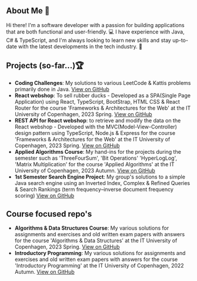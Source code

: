 ## About Me 🙋‍

Hi there! I'm a software developer with a passion for building applications that are both functional and user-friendly. 💻 I have experience with Java, C# & TypeScript, and I'm always looking to learn new skills and stay up-to-date with the latest developments in the tech industry. 🚀

## Projects (so-far...)🏆

- **Coding Challenges**: My solutions to various LeetCode & Kattis problems primarily done in Java. [View on GitHub](https://github.com/C-Vilen/Coding_Challenges)
- **React webshop**: To sell rubber ducks - Developed as a SPA(Single Page Application) using React, TypeScript, BootStrap, HTML CSS & React Router for the course 'Frameworks & Architectures for the Web' at the IT University of Copenhagen, 2023 Spring. [View on GitHub](https://github.com/C-Vilen/simple-react-webshop)
- **REST API for React webshop**: to retrieve and modify the data on the React webshop - Developed with the MVC(Model-View-Controller) design pattern using TypeScript, Node.js & Express for the course 'Frameworks & Architectures for the Web' at the IT University of Copenhagen, 2023 Spring. [View on GitHub](https://github.com/C-Vilen/Webshop-REST-API)
- **Applied Algorithms Course**: My hand-ins for the projects during the semester such as 'ThreeFourSum', 'Bit Operations' 'HyperLogLog', 'Matrix Multiplication' for the course 'Applied Algorithms' at the IT University of Copenhagen, 2023 Autumn. [View on GitHub](https://github.com/C-Vilen/ITU_Applied_Algo_2023)
- **1st Semester Search Engine Project**: My group's solutions to a simple Java search engine using an Inverted Index, Complex & Refined Queries & Search Rankings (term frequency–inverse document frequency scoring) [View on GitHub](https://github.com/C-Vilen/IP_SearchEngineProject2022)


## Course focused repo's
- **Algorithms & Data Structures Course**: My various solutions for assignments and exercises and old written exam papers with answers for the course 'Algorithms & Data Structures' at the IT University of Copenhagen, 2023 Spring. [View on GitHub](https://github.com/C-Vilen/ITU_Algo_Course)
- **Introductory Programming**: My various solutions for assignments and exercises and old written exam papers with answers for the course 'Introductory Programming' at the IT University of Copenhagen, 2022 Autumn. [View on GitHub](https://github.com/C-Vilen/ITU_IP_Course)
